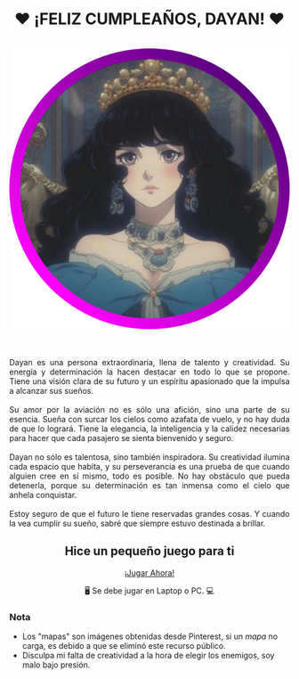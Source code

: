 <h1 align="center">❤️ ¡FELIZ CUMPLEAÑOS, DAYAN! ❤️</h1>

<div align="center">
  <br>
  <img src="./assets/img/player.png" alt="Avatar de Dayan">
  <br><br><br>
</div>

<p align="justify">Dayan es una persona extraordinaria, llena de talento y creatividad. Su energía y determinación la hacen destacar en todo lo que se propone. Tiene una visión clara de su futuro y un espíritu apasionado que la impulsa a alcanzar sus sueños.
<br><br>
Su amor por la aviación no es sólo una afición, sino una parte de su esencia. Sueña con surcar los cielos como azafata de vuelo, y no hay duda de que lo logrará. Tiene la elegancia, la inteligencia y la calidez necesarias para hacer que cada pasajero se sienta bienvenido y seguro.
<br><br>
Dayan no sólo es talentosa, sino también inspiradora. Su creatividad ilumina cada espacio que habita, y su perseverancia es una prueba de que cuando alguien cree en sí mismo, todo es posible. No hay obstáculo que pueda detenerla, porque su determinación es tan inmensa como el cielo que anhela conquistar.
<br><br>
Estoy seguro de que el futuro le tiene reservadas grandes cosas. Y cuando la vea cumplir su sueño, sabré que siempre estuvo destinada a brillar.<p>

<h2 align="center">Hice un pequeño juego para ti</h2>
<p align="center"><a href="https://devalexrios.github.io/cumple-dayan/" target="_blank">¡Jugar Ahora!</a><p>
<p align="center">🖥️ Se debe jugar en Laptop o PC. 💻</p>

### Nota

- Los "mapas" son imágenes obtenidas desde Pinterest, si un _mapa_ no carga, es debido a que se eliminó este recurso público.
- Disculpa mi falta de creatividad a la hora de elegir los enemigos, soy malo bajo presión.
